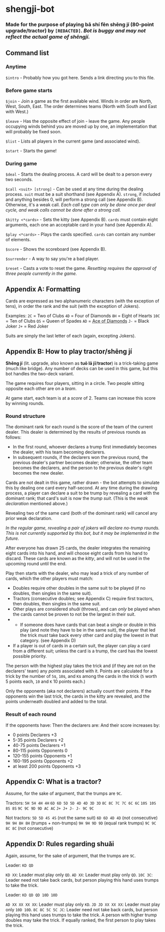 # shengji-bot
### Made for the purpose of playing bā shí fēn shēng jí (80-point upgrade/tractor) by `[REDACTED]`. *Bot is buggy and may not reflect the actual game of shēngjí.*

## Command list
### Anytime
`$intro` - Probably how you got here. Sends a link directing you to this file.

### Before game starts
`$join` - Join a game as the first available wind. Winds in order are North, West, South, East. The order determines teams (North with South and East with West.)

`$leave` - Has the opposite effect of join - leave the game. Any people occupying winds behind you are moved up by one, an implementation that will probably be fixed soon.

`$list` - Lists all players in the current game (and associated wind). 

`$start` - Starts the game! 

### During game
`$deal` - Starts the dealing process. A card will be dealt to a person every two seconds.

`$call <suit> [strong]` - Can be used at any time during the dealing process. `suit` must be a suit shorthand (see Appendix A). `strong`, if included and anything besides 0, will perform a strong call (see Appendix B). Otherwise, it's a weak call. *Each call type can only be done once per deal cycle, and weak calls cannot be done after a strong call.*

`$kitty <*cards>` - Sets the kitty (see Appendix B). `cards` must contain eight arguments, each one an acceptable card in your hand (see Appendix A).

`$play <*cards>` - Plays the cards specified. `cards` can contain any number of elements.

`$score` - Shows the scoreboard (see Appendix B).

`$surrender` - A way to say you're a bad player.

`$reset` - Casts a vote to reset the game. *Resetting requires the approval of three people currently in the game.*

## Appendix A: Formatting

Cards are expressed as two alphanumeric characters (with the exception of tens), in order the rank and the suit (with the exception of Jokers).

Examples:
`2C` = Two of Clubs
`4D` = Four of Diamonds
`8H` = Eight of Hearts
`10C` = Ten of Clubs
`QS` = Queen of Spades
`AD` = <abbr title="Star of India">Ace of Diamonds</abbr>
`J-` = Black Joker
`J+` = Red Joker
 
 Suits are simply the last letter of each (again, excepting Jokers). 

## Appendix B: How to play tractor/shēng jí

**Shēng jí** (lit. upgrade, also known as **tuō lā jī**/**tractor**) is a trick-taking game (much like bridge). Any number of decks can be used in this game, but this bot handles the two-deck variant.

The game requires four players, sitting in a circle. Two people sitting opposite each other are on a *team*.

At game start, each team is at a *score* of 2. Teams can increase this score by winning rounds.

### Round structure

The dominant rank for each round is the score of the team of the current dealer. This dealer is determined by the results of previous rounds as follows:

* In the first round, whoever declares a trump first immediately becomes the dealer, with his team becoming declarers.
* In subsequent rounds, if the declarers won the previous round, the previous dealer's partner becomes dealer; otherwise, the other team becomes the declarers, and the person to the previous dealer's right becomes the new dealer. 

Cards are not dealt in this game, rather drawn - the bot attempts to simulate this by dealing one card every half-second. At any time during the drawing process, a player can declare a suit to be trump by revealing a card with the dominant rank; that card's suit is now the *trump suit*. (This is the *weak declaration* mentioned above.) 

Revealing two of the same card (both of the dominant rank) will cancel any prior weak declaration.

*In the regular game, revealing a pair of jokers will declare no-trump rounds. This is not currently supported by this bot, but it may be implemented in the future.*

After everyone has drawn 25 cards, the dealer integrates the remaining eight cards into his hand, and will choose eight cards from his hand to discard. These cards are known as the *kitty*, and will not be used in the upcoming round until the end. 

Play then starts with the dealer, who may lead a trick of any number of cards, which the other players must match:

* Doubles require other doubles in the same suit to be played (if no doubles, then singles in the same suit).
* Tractors (consecutive doubles; see Appendix C) require first tractors, then doubles, then singles in the same suit.
* Other plays are considered *shuǎi* (throws), and can *only* be played when the cards cannot be proven to not be the largest in their suit.
* * If someone does have cards that can beat a single or double in this play (and note they have to be in the same suit), the player that led the trick *must* take back every other card and play the lowest in that category. (see Appendix D)
* If a player is out of cards in a certain suit, the player can play a card from a different suit; unless the card is a trump, the card has the lowest possible priority.

The person with the highest play takes the trick and (if they are not on the declarers' team) any *points* associated with it. Points are calculated for a trick by the number of `5`s, `10`s, and `K`s among the cards in the trick (`5` worth 5 points each, `10` and `K` 10 points each.)

Only the opponents (aka not declarers) actually count their points. If the opponents win the last trick, the cards in the kitty are revealed, and the points underneath doubled and added to the total.

### Result of each round

If the opponents have:			Then the declarers are:		And their score increases by:

* 0 points						Declarers					+3
* 5-35 points					Declarers					+2
* 40-75 points					Declarers					+1
* 80-115 points				Opponents				0
* 120-155 points				Opponents				+1
* 160-195 points				Opponents				+2
* at least 200 points			Opponents				+3

## Appendix C: What is a tractor?

Assume, for the sake of argument, that the trumps are `9C`.

Tractors:
`5H 5H 4H 4H`
`6D 6D 5D 5D 4D 4D 3D 3D`
`8C 8C 7C 7C 6C 6C`
`10S 10S 8S 8S`
`9C 9C 9D 9D AC AC`
`J+ J+ J- J- 9C 9C`

Not tractors:
`5D 5D 4S 4S` (not the same suit)
`6D 6D 4D 4D` (not consecutive)
`9H 9H 8H 8H` (trumps + non-trumps)
`9H 9H 9D 9D` (equal rank trumps)
`9C 9C 8C 8C` (not consecutive)

## Appendix D: Rules regarding shuǎi

Again, assume, for the sake of argument, that the trumps are `9C`.

Leader: `KD QD`

`KD XX`: Leader must play only `QD`.
`AD XX`: Leader must play only `QD`.
`10C 3C`: Leader need not take back cards, but person playing this hand uses trumps to take the trick.

Leader: `KD QD QD 10D 10D`

`AD XX XX XX XX`: Leader must play only `KD`.
`JD JD XX XX XX`: Leader must play only `10D 10D`.
`8C 8C 5C 5C JC`: Leader need not take back cards, but person playing this hand uses trumps to take the trick. A person with higher trump doubles may take the trick. If equally ranked, the first person to play takes the trick.
